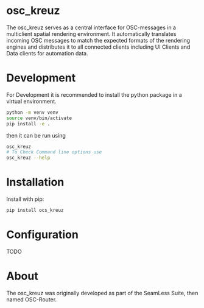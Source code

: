 # osc_kreuz
The osc_kreuz serves as a central interface for OSC-messages in a multiclient spatial rendering environment. It automatically translates incoming OSC messages to match the expected formats of the rendering engines and distributes it to all connected clients including UI Clients and Data clients for automation data.

# Development
For Development it is recommended to install the python package in a virtual environment.
``` bash
python -m venv venv
source venv/bin/activate
pip install -e .
```
then it can be run using 
```bash
osc_kreuz
# To Check Command line options use
osc_kreuz --help
``` 

# Installation
Install with pip:
```bash
pip install ocs_kreuz
```

# Configuration
TODO


# About
The osc_kreuz was originally developed as part of the SeamLess Suite, then named OSC-Router.